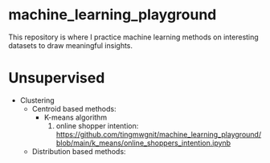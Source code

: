 # machine_learning_playground
This repository is where I practice machine learning methods on interesting datasets to draw meaningful insights.
 
# Unsupervised
+ Clustering
    + Centroid based methods:
        + K-means algorithm
            1. online shopper intention: https://github.com/tingmwgnit/machine_learning_playground/blob/main/k_means/online_shoppers_intention.ipynb
    + Distribution based methods:
